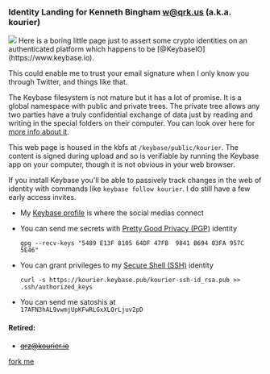 
<link rel="stylesheet" href="/css/modest.css">

<!--
<style>
  body          { text-align: center; width: 888px; margin:40px; color:#333; font-size: large; }
  a, a:visited  { color: black; }
  code          {background-color: #f8f8f8; padding:5px;}
  li            { margin:5px; }
  p             {margin:30px 0;}
  img#avatar    {margin:30px; float: right; }
</style>
-->


### Identity Landing for Kenneth Bingham <w@qrk.us> (a.k.a. kourier)

<img id="avatar" src="https://graph.facebook.com/748526162/picture?type=large">
Here is a boring little page just to assert some crypto identities on an
authenticated platform which happens to be [@KeybaseIO](https://www.keybase.io). 

This could enable me to trust your email signature when I only know you through
Twitter, and things like that.

The Keybase filesystem is not mature but it has a lot of promise. It is a global
namespace with public and private trees. The private tree allows any two parties
have a truly confidential exchange of data just by reading and writing in the
special folders on their computer. You can look over here for [more info about
it](https://keybase.io/docs/kbfs).

This web page is housed in the kbfs at `/keybase/public/kourier`. The content
is signed during upload and so is verifiable by running the Keybase app on your
computer, though it is not obvious in your web browser.

If you install Keybase you'll be able to passively track changes in the web
of identity with commands like `keybase follow kourier`. I do still have a few
early access invites.


- My [Keybase profile](https://keybase.io/kourier) is where the social medias
  connect

- You can send me secrets with [Pretty Good Privacy
  (PGP)](/kourier-pgp-0xB69403FA957C5E46.asc) identity

  ```
  gpg --recv-keys "5489 E13F 8105 64DF 47FB  9841 B694 03FA 957C 5E46"
  ```

- You can grant privileges to my [Secure Shell (SSH)](/kourier-ssh-id_rsa.pub)
  identity

  ```
  curl -s https://kourier.keybase.pub/kourier-ssh-id_rsa.pub >> .ssh/authorized_keys
  ```

- You can send me satoshis at  
  `17AFN3hAL9vwmjUpKFwRLGxXLQrLjuv2pD`


#### Retired:
- ~~<qrz@kourier.io>~~




[fork me](https://github.com/qrkourier/keybase-landing)

<!-- 
<img style="float: right;" src="https://www.gravatar.com/avatar/b5d22dc4919ddfb892d5fbe38d5ca7bb"> 
<img src="/anniedroolnecklace.jpg" width="444"
height="333"> 
-->

